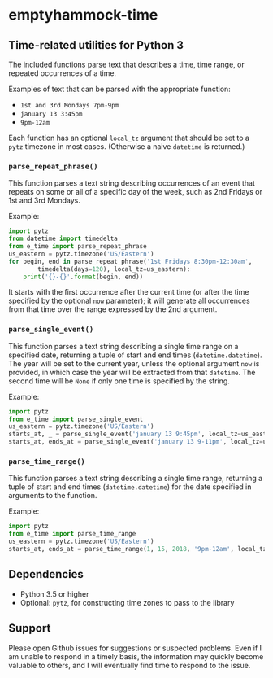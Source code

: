 # emptyhammock-time

## Time-related utilities for Python 3

The included functions parse text that describes a time, time range, or
repeated occurrences of a time.

Examples of text that can be parsed with the appropriate function:

* `1st and 3rd Mondays 7pm-9pm`
* `january 13 3:45pm`
* `9pm-12am`

Each function has an optional `local_tz` argument that should be set to
a `pytz` timezone in most cases.  (Otherwise a naive `datetime` is returned.)

### `parse_repeat_phrase()`

This function parses a text string describing occurrences of an event that
repeats on some or all of a specific day of the week, such as 2nd Fridays
or 1st and 3rd Mondays.

Example:

```python
import pytz
from datetime import timedelta
from e_time import parse_repeat_phrase
us_eastern = pytz.timezone('US/Eastern')
for begin, end in parse_repeat_phrase('1st Fridays 8:30pm-12:30am',
        timedelta(days=120), local_tz=us_eastern):
    print('{}-{}'.format(begin, end))
```

It starts with the first occurrence after the current time (or after the time
specified by the optional `now` parameter); it will generate all occurrences
from that time over the range expressed by the 2nd argument.

### `parse_single_event()`

This function parses a text string describing a single time range on a
specified date, returning a tuple of start and end times (`datetime.datetime`).
The year will be set to the current year, unless the optional argument `now`
is provided, in which case the year will be extracted from that `datetime`.
The second time will be `None` if only one time is specified by the string.

Example:

```python
import pytz
from e_time import parse_single_event
us_eastern = pytz.timezone('US/Eastern')
starts_at, _ = parse_single_event('january 13 9:45pm', local_tz=us_eastern)
starts_at, ends_at = parse_single_event('january 13 9-11pm', local_tz=us_eastern)
```

### `parse_time_range()`

This function parses a text string describing a single time range, returning
a tuple of start and end times (`datetime.datetime`) for the date specified
in arguments to the function.

Example:

```python
import pytz
from e_time import parse_time_range
us_eastern = pytz.timezone('US/Eastern')
starts_at, ends_at = parse_time_range(1, 15, 2018, '9pm-12am', local_tz=us_eastern)
```

## Dependencies

* Python 3.5 or higher
* Optional: `pytz`, for constructing time zones to pass to the library

## Support

Please open Github issues for suggestions or suspected problems.  Even if I am
unable to respond in a timely basis, the information may quickly become valuable
to others, and I will eventually find time to respond to the issue.
